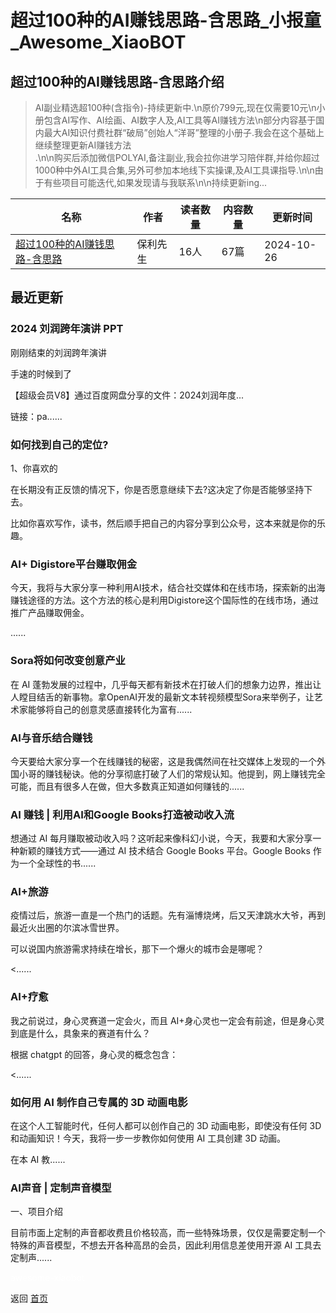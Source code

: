 # 超过100种的AI赚钱思路-含思路_小报童_Awesome_XiaoBOT

## 超过100种的AI赚钱思路-含思路介绍
> AI副业精选超100种(含指令)-持续更新中.\n原价799元,现在仅需要10元\n小册包含AI写作、AI绘画、AI数字人及,AI工具等AI赚钱方法\n部分内容基于国内最大AI知识付费社群“破局”创始人“洋哥”整理的小册子.我会在这个基础上继续整理更新AI赚钱方法  
.\n\n购买后添加微信POLYAI,备注副业,我会拉你进学习陪伴群,并给你超过1000种中外AI工具合集,另外可参加本地线下实操课,及AI工具课指导.\n\n由于有些项目可能迭代,如果发现请与我联系\n\n持续更新ing...  
  


|名称|作者|读者数量|内容数量|更新时间|
|---|---|---|---|---|
|[超过100种的AI赚钱思路-含思路](https://xiaobot.net/p/cdpoly?refer=9c3f1c95-a052-465a-9902-f6d75080262a)|保利先生|16人|67篇|2024-10-26|

## 最近更新
### 2024 刘润跨年演讲 PPT

刚刚结束的刘润跨年演讲

手速的时候到了

【超级会员V8】通过百度网盘分享的文件：2024刘润年度...

链接：pa......

### 如何找到自己的定位?

1、你喜欢的

在长期没有正反馈的情况下，你是否愿意继续下去?这决定了你是否能够坚持下去。

比如你喜欢写作，读书，然后顺手把自己的内容分享到公众号，这本来就是你的乐趣。

### AI+ Digistore平台赚取佣金

今天，我将与大家分享一种利用AI技术，结合社交媒体和在线市场，探索新的出海赚钱途径的方法。这个方法的核心是利用Digistore这个国际性的在线市场，通过推广产品赚取佣金。

......

### Sora将如何改变创意产业

在 AI
蓬勃发展的过程中，几乎每天都有新技术在打破人们的想象力边界，推出让人瞠目结舌的新事物。拿OpenAI开发的最新文本转视频模型Sora来举例子，让艺术家能够将自己的创意灵感直接转化为富有......

### AI与音乐结合赚钱

今天要给大家分享一个在线赚钱的秘密，这是我偶然间在社交媒体上发现的一个外国小哥的赚钱秘诀。他的分享彻底打破了人们的常规认知。他提到，网上赚钱完全可能，而且有很多人在做，但大多数真正知道如何赚钱的......

### AI 赚钱 | 利用AI和Google Books打造被动收入流

想通过 AI 每月赚取被动收入吗？这听起来像科幻小说，今天，我要和大家分享一种新颖的赚钱方式——通过 AI 技术结合 Google Books
平台。Google Books 作为一个全球性的书......

### AI+旅游

疫情过后，旅游一直是一个热门的话题。先有淄博烧烤，后又天津跳水大爷，再到最近火出圈的尔滨冰雪世界。

可以说国内旅游需求持续在增长，那下一个爆火的城市会是哪呢？

<......

### AI+疗愈

我之前说过，身心灵赛道一定会火，而且 AI+身心灵也一定会有前途，但是身心灵到底是什么，具象来的赛道有什么？

根据 chatgpt 的回答，身心灵的概念包含：

<......

### 如何用 AI 制作自己专属的 3D 动画电影

在这个人工智能时代，任何人都可以创作自己的 3D 动画电影，即使没有任何 3D 和动画知识！今天，我将一步一步教你如何使用 AI 工具创建 3D 动画。

在本 AI 教......

### AI声音 | 定制声音模型

一、项目介绍

目前市面上定制的声音都收费且价格较高，而一些特殊场景，仅仅是需要定制一个特殊的声音模型，不想去开各种高昂的会员，因此利用信息差使用开源 AI
工具去定制声......


<a href="https://github.com/Reno9527/awesome-xiaobot" style="color: white; text-decoration: none;">awesome-xiaobot</a>

返回 [首页](../README.md)
